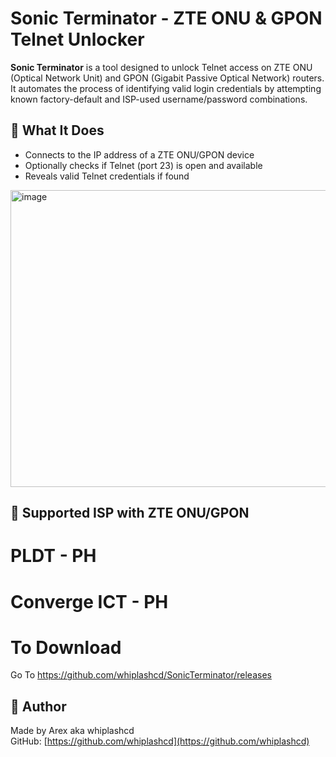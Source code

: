 # Sonic Terminator - ZTE ONU & GPON Telnet Unlocker

**Sonic Terminator** is a tool designed to unlock Telnet access on ZTE ONU (Optical Network Unit) and GPON (Gigabit Passive Optical Network) routers. It automates the process of identifying valid login credentials by attempting known factory-default and ISP-used username/password combinations.

## 🔧 What It Does

- Connects to the IP address of a ZTE ONU/GPON device
- Optionally checks if Telnet (port 23) is open and available
- Reveals valid Telnet credentials if found

<img width="1017" height="475" alt="image" src="https://github.com/user-attachments/assets/ec5d57bf-ccf7-4061-af07-c9009f67c3c5" />


## 📌 Supported ISP with ZTE ONU/GPON
# PLDT - PH
# Converge ICT - PH 

# To Download 
Go To https://github.com/whiplashcd/SonicTerminator/releases

## 👤 Author

Made by Arex aka whiplashcd  
GitHub: [https://github.com/whiplashcd](https://github.com/whiplashcd)
